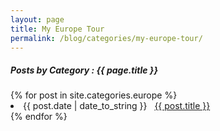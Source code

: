 ```yaml
---
layout: page
title: My Europe Tour
permalink: /blog/categories/my-europe-tour/
---
```


<h5> Posts by Category : {{ page.title }} </h5>

<div class="card">
{% for post in site.categories.europe %}
 <li class="category-posts"><span>{{ post.date | date_to_string }}</span> &nbsp; <a href="{{ post.url }}">{{ post.title }}</a></li>
{% endfor %}
</div>